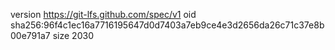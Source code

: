 version https://git-lfs.github.com/spec/v1
oid sha256:96f4c1ec16a7716195647d0d7403a7eb9ce4e3d2656da26c71c37e8b00e791a7
size 2030
